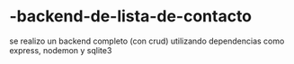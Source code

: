 # -backend-de-lista-de-contacto
se realizo un backend completo (con crud) utilizando dependencias como express, nodemon y sqlite3
